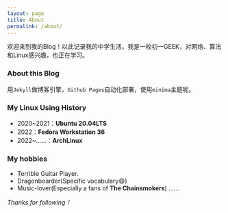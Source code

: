 ```yaml
---
layout: page
title: About
permalink: /about/
---
```

欢迎来到我的Blog！以此记录我的中学生活。我是一枚初一GEEK，对网络、算法和Linux感兴趣，也正在学习。

### About this Blog

用`Jekyll`做博客引擎，`Github Pages`自动化部署，使用`minima`主题呢。

### My Linux Using History

- 2020~2021：**Ubuntu 20.04LTS**
- 2022：**Fedora Workstation 36**
- 2022~……：**ArchLinux**

### My hobbies

- Terrible Guitar Player.
- Dragonboarder(Specific vocabulary😄)
- Music-lover(Especially a fans of **The Chainsmokers**)
……

*Thanks for following！*
